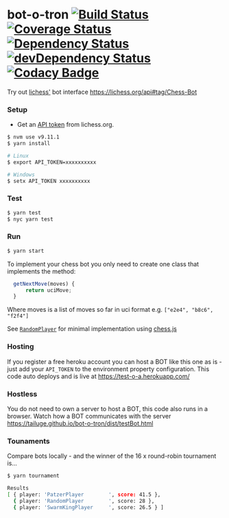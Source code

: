 # bot-o-tron [![Build Status](https://travis-ci.org/tailuge/bot-o-tron.svg?branch=master)](https://travis-ci.org/tailuge/bot-o-tron/) [![Coverage Status](https://coveralls.io/repos/github/tailuge/bot-o-tron/badge.svg?branch=master)](https://coveralls.io/github/tailuge/bot-o-tron?branch=master) [![Dependency Status](https://david-dm.org/tailuge/bot-o-tron.svg)](https://david-dm.org/tailuge/bot-o-tron) [![devDependency Status](https://david-dm.org/tailuge/bot-o-tron/dev-status.svg)](https://david-dm.org/tailuge/bot-o-tron#info=devDependencies) [![Codacy Badge](https://api.codacy.com/project/badge/Grade/48d3ed73eeaa4e0fb33e512f906c3215)](https://www.codacy.com/app/tailuge/bot-o-tron?utm_source=github.com&amp;utm_medium=referral&amp;utm_content=tailuge/bot-o-tron&amp;utm_campaign=Badge_Grade)

Try out [lichess'](https://lichess.org) bot interface https://lichess.org/api#tag/Chess-Bot

### Setup

- Get an [API token](https://lichess.org/account/oauth/token) from lichess.org.

```bash
$ nvm use v9.11.1
$ yarn install

# Linux
$ export API_TOKEN=xxxxxxxxxx

# Windows
$ setx API_TOKEN xxxxxxxxxx
```

### Test

```bash
$ yarn test
$ nyc yarn test
```

### Run

```bash
$ yarn start
```

To implement your chess bot you only need to create one class that implements the method:

```js
  getNextMove(moves) {
      return uciMove;
  }
```

Where moves is a list of moves so far in uci format e.g. `["e2e4", "b8c6", "f2f4"]`

See [`RandomPlayer`](src/bots/RandomPlayer.js) for minimal implementation using [chess.js](https://github.com/jhlywa/chess.js/blob/master/README.md)

### Hosting

If you register a free heroku account you can host a BOT like this one as is - just add your `API_TOKEN` to the environment property configuration. 
This code auto deploys and is live at https://test-o-a.herokuapp.com/

### Hostless
 
You do not need to own a server to host a BOT, this code also runs in a browser. Watch how a BOT communicates with the server https://tailuge.github.io/bot-o-tron/dist/testBot.html

### Tounaments

Compare bots locally - and the winner of the 16 x round-robin tournament is...

```bash
$ yarn tournament

Results
[ { player: 'PatzerPlayer        ', score: 41.5 },
  { player: 'RandomPlayer        ', score: 28 },
  { player: 'SwarmKingPlayer     ', score: 26.5 } ]
```
